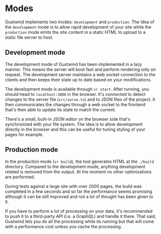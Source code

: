 # Modes

Gustwind implements two modes: `development` and `production`. The idea of the
`development` mode is to allow rapid development of your site while the
`production` mode emits the site content in a static HTML to upload to a static
file server to host.

## Development mode

The development mode of Gustwind has been implemented in a lazy manner. This
means the server will boot fast and perform rendering only on request. The
development server maintains a web socket connection to the clients and then
keeps their state up to date based on your modifications.

The development mode is available through `vr start`. After running, you should
head to `localhost:3000` in the browser. It's connected to detect changes to the
server file (`src/serve.ts`) and to JSON files of the project. It then
communicates the changes through a web socket to the frontend that's then able
to update its state to match the current.

There's a small, built-in JSON editor on the browser side that's synchronized
with your file system. The idea is to allow development directly in the browser
and this can be useful for tuning styling of your pages for example.

## Production mode

In the production mode (`vr build`), the tool generates HTML at the `./build`
directory. Compared to the development mode, anything development related is
removed from the output. At the moment no other optimizations are performed.

During tests against a large site with over 2000 pages, the build was completed
in a few seconds and so far the performance seems promising although it can be
still improved and not a lot of thought has been given to it.

If you have to perform a lot of processing on your data, it's recommended to
push it to a third-party API (i.e. a GraphQL) and handle it there. That said,
Gustwind lets you do all the processing while its running but that will come
with a performance cost unless you cache the processing.
